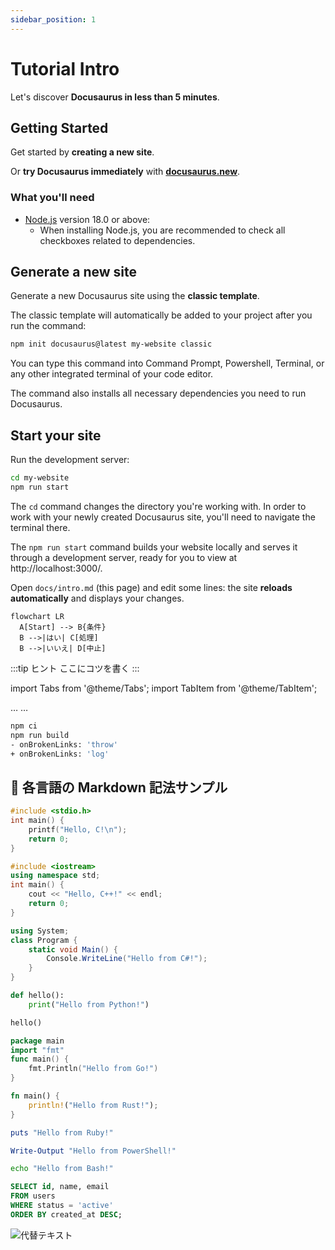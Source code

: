 ```yaml
---
sidebar_position: 1
---
```


# Tutorial Intro

Let's discover **Docusaurus in less than 5 minutes**.

## Getting Started

Get started by **creating a new site**.

Or **try Docusaurus immediately** with **[docusaurus.new](https://docusaurus.new)**.

### What you'll need

- [Node.js](https://nodejs.org/en/download/) version 18.0 or above:
  - When installing Node.js, you are recommended to check all checkboxes related to dependencies.

## Generate a new site

Generate a new Docusaurus site using the **classic template**.

The classic template will automatically be added to your project after you run the command:

```bash
npm init docusaurus@latest my-website classic
```

You can type this command into Command Prompt, Powershell, Terminal, or any other integrated terminal of your code editor.

The command also installs all necessary dependencies you need to run Docusaurus.

## Start your site

Run the development server:

```bash
cd my-website
npm run start
```

The `cd` command changes the directory you're working with. In order to work with your newly created Docusaurus site, you'll need to navigate the terminal there.

The `npm run start` command builds your website locally and serves it through a development server, ready for you to view at http://localhost:3000/.

Open `docs/intro.md` (this page) and edit some lines: the site **reloads automatically** and displays your changes.


```mermaid
flowchart LR
  A[Start] --> B{条件}
  B -->|はい| C[処理]
  B -->|いいえ| D[中止]
```

:::tip ヒント
ここにコツを書く
:::

import Tabs from '@theme/Tabs';
import TabItem from '@theme/TabItem';

<Tabs>
  <TabItem value="Windows">…</TabItem>
  <TabItem value="Linux">…</TabItem>
</Tabs>


```bash title="デプロイ手順" {1,3}
npm ci
npm run build
- onBrokenLinks: 'throw'
+ onBrokenLinks: 'log'
```


## 🔹 各言語の Markdown 記法サンプル

```c
#include <stdio.h>
int main() {
    printf("Hello, C!\n");
    return 0;
}
```

```cpp
#include <iostream>
using namespace std;
int main() {
    cout << "Hello, C++!" << endl;
    return 0;
}
```

```csharp
using System;
class Program {
    static void Main() {
        Console.WriteLine("Hello from C#!");
    }
}
```

```python
def hello():
    print("Hello from Python!")

hello()
```

```go
package main
import "fmt"
func main() {
    fmt.Println("Hello from Go!")
}
```

```rust
fn main() {
    println!("Hello from Rust!");
}
```

```ruby
puts "Hello from Ruby!"
```

```powershell
Write-Output "Hello from PowerShell!"
```

```bash
echo "Hello from Bash!"
```

```sql
SELECT id, name, email
FROM users
WHERE status = 'active'
ORDER BY created_at DESC;
```

![代替テキスト](/img/docusaurus-social-card.jpg)